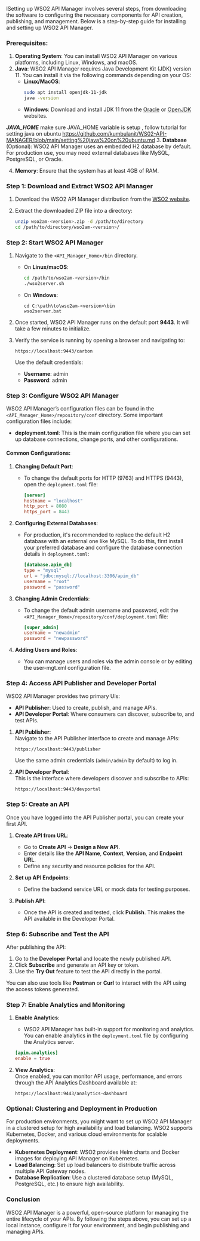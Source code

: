 ISetting up WSO2 API Manager involves several steps, from downloading the software to configuring the necessary components for API creation, publishing, and management. Below is a step-by-step guide for installing and setting up WSO2 API Manager.

### Prerequisites:

1. **Operating System**: You can install WSO2 API Manager on various platforms, including Linux, Windows, and macOS.
2. **Java**: WSO2 API Manager requires Java Development Kit (JDK) version 11. You can install it via the following commands depending on your OS:
   - **Linux/MacOS**:  
     ```bash
     sudo apt install openjdk-11-jdk
     java -version
     ```
   - **Windows**: Download and install JDK 11 from the [Oracle](https://www.oracle.com/java/technologies/javase-jdk11-downloads.html) or [OpenJDK](https://jdk.java.net/archive/) websites.

***JAVA_HOME*** make sure JAVA_HOME variable is setup , follow tutorial for setting java on ubuntu https://github.com/kumbulanit/WS02-API-MANAGER/blob/main/setting%20java%20on%20ubuntu.md
3. **Database** (Optional): WSO2 API Manager uses an embedded H2 database by default. For production use, you may need external databases like MySQL, PostgreSQL, or Oracle.

4. **Memory**: Ensure that the system has at least 4GB of RAM.

### Step 1: Download and Extract WSO2 API Manager

1. Download the WSO2 API Manager distribution from the [WSO2 website](https://wso2.com/api-management/).
   
2. Extract the downloaded ZIP file into a directory:
   ```bash
   unzip wso2am-<version>.zip -d /path/to/directory
   cd /path/to/directory/wso2am-<version>/
   ```

### Step 2: Start WSO2 API Manager

1. Navigate to the `<API_Manager_Home>/bin` directory.
   - On **Linux/macOS**:
     ```bash
     cd /path/to/wso2am-<version>/bin
     ./wso2server.sh
     ```
   - On **Windows**:
     ```
     cd C:\path\to\wso2am-<version>\bin
     wso2server.bat
     ```

2. Once started, WSO2 API Manager runs on the default port **9443**. It will take a few minutes to initialize.

3. Verify the service is running by opening a browser and navigating to:
   ```
   https://localhost:9443/carbon
   ```
   Use the default credentials:
   - **Username**: admin
   - **Password**: admin

### Step 3: Configure WSO2 API Manager

WSO2 API Manager’s configuration files can be found in the `<API_Manager_Home>/repository/conf` directory. Some important configuration files include:

- **deployment.toml**: This is the main configuration file where you can set up database connections, change ports, and other configurations.

#### Common Configurations:
1. **Changing Default Port**:
   - To change the default ports for HTTP (9763) and HTTPS (9443), open the `deployment.toml` file:
     ```toml
     [server]
     hostname = "localhost"
     http_port = 8080
     https_port = 8443
     ```

2. **Configuring External Databases**:
   - For production, it's recommended to replace the default H2 database with an external one like MySQL. To do this, first install your preferred database and configure the database connection details in `deployment.toml`:
     ```toml
     [database.apim_db]
     type = "mysql"
     url = "jdbc:mysql://localhost:3306/apim_db"
     username = "root"
     password = "password"
     ```

3. **Changing Admin Credentials**:
   - To change the default admin username and password, edit the `<API_Manager_Home>/repository/conf/deployment.toml` file:
     ```toml
     [super_admin]
     username = "newadmin"
     password = "newpassword"
     ```

4. **Adding Users and Roles**:
   - You can manage users and roles via the admin console or by editing the user-mgt.xml configuration file.

### Step 4: Access API Publisher and Developer Portal

WSO2 API Manager provides two primary UIs:
- **API Publisher**: Used to create, publish, and manage APIs.
- **API Developer Portal**: Where consumers can discover, subscribe to, and test APIs.

1. **API Publisher**:  
   Navigate to the API Publisher interface to create and manage APIs:
   ```
   https://localhost:9443/publisher
   ```
   Use the same admin credentials (`admin/admin` by default) to log in.

2. **API Developer Portal**:  
   This is the interface where developers discover and subscribe to APIs:
   ```
   https://localhost:9443/devportal
   ```

### Step 5: Create an API

Once you have logged into the API Publisher portal, you can create your first API.

1. **Create API from URL**:
   - Go to **Create API** → **Design a New API**.
   - Enter details like the **API Name**, **Context**, **Version**, and **Endpoint URL**.
   - Define any security and resource policies for the API.
   
2. **Set up API Endpoints**:
   - Define the backend service URL or mock data for testing purposes.

3. **Publish API**:
   - Once the API is created and tested, click **Publish**. This makes the API available in the Developer Portal.

### Step 6: Subscribe and Test the API

After publishing the API:

1. Go to the **Developer Portal** and locate the newly published API.
2. Click **Subscribe** and generate an API key or token.
3. Use the **Try Out** feature to test the API directly in the portal.

You can also use tools like **Postman** or **Curl** to interact with the API using the access tokens generated.

### Step 7: Enable Analytics and Monitoring

1. **Enable Analytics**:  
   - WSO2 API Manager has built-in support for monitoring and analytics. You can enable analytics in the `deployment.toml` file by configuring the Analytics server.
   
   ```toml
   [apim.analytics]
   enable = true
   ```

2. **View Analytics**:  
   Once enabled, you can monitor API usage, performance, and errors through the API Analytics Dashboard available at:
   ```
   https://localhost:9443/analytics-dashboard
   ```

### Optional: Clustering and Deployment in Production

For production environments, you might want to set up WSO2 API Manager in a clustered setup for high availability and load balancing. WSO2 supports Kubernetes, Docker, and various cloud environments for scalable deployments.

- **Kubernetes Deployment**: WSO2 provides Helm charts and Docker images for deploying API Manager on Kubernetes.
- **Load Balancing**: Set up load balancers to distribute traffic across multiple API Gateway nodes.
- **Database Replication**: Use a clustered database setup (MySQL, PostgreSQL, etc.) to ensure high availability.

### Conclusion

WSO2 API Manager is a powerful, open-source platform for managing the entire lifecycle of your APIs. By following the steps above, you can set up a local instance, configure it for your environment, and begin publishing and managing APIs.